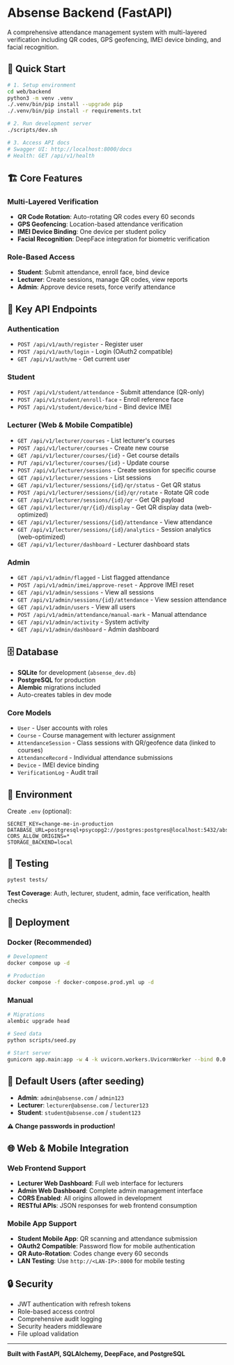 # Absense Backend (FastAPI)

A comprehensive attendance management system with multi-layered verification including QR codes, GPS geofencing, IMEI device binding, and facial recognition.

## 🚀 Quick Start

```bash
# 1. Setup environment
cd web/backend
python3 -m venv .venv
./.venv/bin/pip install --upgrade pip
./.venv/bin/pip install -r requirements.txt

# 2. Run development server
./scripts/dev.sh

# 3. Access API docs
# Swagger UI: http://localhost:8000/docs
# Health: GET /api/v1/health
```

## 🏗️ Core Features

### Multi-Layered Verification
- **QR Code Rotation**: Auto-rotating QR codes every 60 seconds
- **GPS Geofencing**: Location-based attendance verification
- **IMEI Device Binding**: One device per student policy
- **Facial Recognition**: DeepFace integration for biometric verification

### Role-Based Access
- **Student**: Submit attendance, enroll face, bind device
- **Lecturer**: Create sessions, manage QR codes, view reports
- **Admin**: Approve device resets, force verify attendance

## 📡 Key API Endpoints

### Authentication
- `POST /api/v1/auth/register` - Register user
- `POST /api/v1/auth/login` - Login (OAuth2 compatible)
- `GET /api/v1/auth/me` - Get current user

### Student
- `POST /api/v1/student/attendance` - Submit attendance (QR-only)
- `POST /api/v1/student/enroll-face` - Enroll reference face
- `POST /api/v1/student/device/bind` - Bind device IMEI

### Lecturer (Web & Mobile Compatible)
- `GET /api/v1/lecturer/courses` - List lecturer's courses
- `POST /api/v1/lecturer/courses` - Create new course
- `GET /api/v1/lecturer/courses/{id}` - Get course details
- `PUT /api/v1/lecturer/courses/{id}` - Update course
- `POST /api/v1/lecturer/sessions` - Create session for specific course
- `GET /api/v1/lecturer/sessions` - List sessions
- `GET /api/v1/lecturer/sessions/{id}/qr/status` - Get QR status
- `POST /api/v1/lecturer/sessions/{id}/qr/rotate` - Rotate QR code
- `GET /api/v1/lecturer/sessions/{id}/qr` - Get QR payload
- `GET /api/v1/lecturer/qr/{id}/display` - Get QR display data (web-optimized)
- `GET /api/v1/lecturer/sessions/{id}/attendance` - View attendance
- `GET /api/v1/lecturer/sessions/{id}/analytics` - Session analytics (web-optimized)
- `GET /api/v1/lecturer/dashboard` - Lecturer dashboard stats

### Admin
- `GET /api/v1/admin/flagged` - List flagged attendance
- `POST /api/v1/admin/imei/approve-reset` - Approve IMEI reset
- `GET /api/v1/admin/sessions` - View all sessions
- `GET /api/v1/admin/sessions/{id}/attendance` - View session attendance
- `GET /api/v1/admin/users` - View all users
- `POST /api/v1/admin/attendance/manual-mark` - Manual attendance
- `GET /api/v1/admin/activity` - System activity
- `GET /api/v1/admin/dashboard` - Admin dashboard

## 🗄️ Database

- **SQLite** for development (`absense_dev.db`)
- **PostgreSQL** for production
- **Alembic** migrations included
- Auto-creates tables in dev mode

### Core Models
- `User` - User accounts with roles
- `Course` - Course management with lecturer assignment
- `AttendanceSession` - Class sessions with QR/geofence data (linked to courses)
- `AttendanceRecord` - Individual attendance submissions
- `Device` - IMEI device binding
- `VerificationLog` - Audit trail

## 🔧 Environment

Create `.env` (optional):
```env
SECRET_KEY=change-me-in-production
DATABASE_URL=postgresql+psycopg2://postgres:postgres@localhost:5432/absense
CORS_ALLOW_ORIGINS=*
STORAGE_BACKEND=local
```

## 🧪 Testing

```bash
pytest tests/
```

**Test Coverage**: Auth, lecturer, student, admin, face verification, health checks

## 🚀 Deployment

### Docker (Recommended)
```bash
# Development
docker compose up -d

# Production
docker compose -f docker-compose.prod.yml up -d
```

### Manual
```bash
# Migrations
alembic upgrade head

# Seed data
python scripts/seed.py

# Start server
gunicorn app.main:app -w 4 -k uvicorn.workers.UvicornWorker --bind 0.0.0.0:8000
```

## 👥 Default Users (after seeding)

- **Admin**: `admin@absense.com` / `admin123`
- **Lecturer**: `lecturer@absense.com` / `lecturer123`
- **Student**: `student@absense.com` / `student123`

**⚠️ Change passwords in production!**

## 🌐 Web & Mobile Integration

### Web Frontend Support
- **Lecturer Web Dashboard**: Full web interface for lecturers
- **Admin Web Dashboard**: Complete admin management interface
- **CORS Enabled**: All origins allowed in development
- **RESTful APIs**: JSON responses for web frontend consumption

### Mobile App Support
- **Student Mobile App**: QR scanning and attendance submission
- **OAuth2 Compatible**: Password flow for mobile authentication
- **QR Auto-Rotation**: Codes change every 60 seconds
- **LAN Testing**: Use `http://<LAN-IP>:8000` for mobile testing

## 🔒 Security

- JWT authentication with refresh tokens
- Role-based access control
- Comprehensive audit logging
- Security headers middleware
- File upload validation

---

**Built with FastAPI, SQLAlchemy, DeepFace, and PostgreSQL**